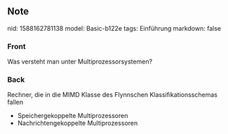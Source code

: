 ## Note
nid: 1588162781138
model: Basic-b122e
tags: Einführung
markdown: false

### Front
Was versteht man unter Multiprozessorsystemen?

### Back
Rechner, die in die MIMD Klasse
des Flynnschen Klassifikationsschemas fallen
- Speichergekoppelte Multiprozessoren
- Nachrichtengekoppelte Multiprozessoren
